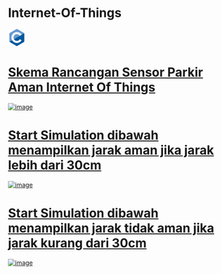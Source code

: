 # Internet-Of-Things
<img src="https://raw.githubusercontent.com/devicons/devicon/master/icons/c/c-original.svg" alt="c" width="40" height="40"/> </a> <a href="https://www.w3schools.com/cpp/" target="_blank">

# Skema Rancangan Sensor Parkir Aman Internet Of Things

![image](https://user-images.githubusercontent.com/72422050/127756881-a8abc765-16a4-4611-aade-3d34dcd24c0e.png)

# Start Simulation dibawah menampilkan jarak aman jika jarak lebih dari 30cm

![image](https://user-images.githubusercontent.com/72422050/127756902-b0fbb863-dc88-4979-a6d2-58b1e616f748.png)

# Start Simulation dibawah menampilkan jarak tidak aman jika jarak kurang dari 30cm
![image](https://user-images.githubusercontent.com/72422050/127757159-b9a60f48-6f02-4930-8273-67e78d1465b4.png)
